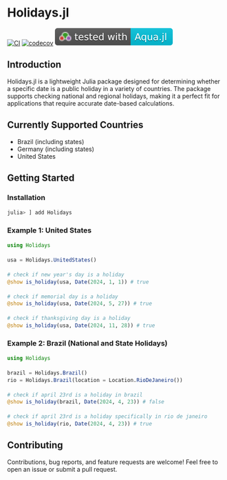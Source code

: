 # Holidays.jl

[![CI](https://github.com/raphasampaio/Holidays.jl/actions/workflows/CI.yml/badge.svg)](https://github.com/raphasampaio/Holidays.jl/actions/workflows/CI.yml)
[![codecov](https://codecov.io/gh/raphasampaio/Holidays.jl/graph/badge.svg?token=bM7aXQsSOZ)](https://codecov.io/gh/raphasampaio/Holidays.jl)
[![Aqua](https://raw.githubusercontent.com/JuliaTesting/Aqua.jl/master/badge.svg)](https://github.com/JuliaTesting/Aqua.jl)

## Introduction

Holidays.jl is a lightweight Julia package designed for determining whether a specific date is a public holiday in a variety of countries. The package supports checking national and regional holidays, making it a perfect fit for applications that require accurate date-based calculations.

## Currently Supported Countries

- Brazil (including states)
- Germany (including states)
- United States

## Getting Started

### Installation

```julia
julia> ] add Holidays
```

### Example 1: United States

```julia
using Holidays

usa = Holidays.UnitedStates()

# check if new year's day is a holiday
@show is_holiday(usa, Date(2024, 1, 1)) # true

# check if memorial day is a holiday
@show is_holiday(usa, Date(2024, 5, 27)) # true

# check if thanksgiving day is a holiday
@show is_holiday(usa, Date(2024, 11, 28)) # true
```

### Example 2: Brazil (National and State Holidays)

```julia
using Holidays

brazil = Holidays.Brazil()
rio = Holidays.Brazil(location = Location.RioDeJaneiro())

# check if april 23rd is a holiday in brazil
@show is_holiday(brazil, Date(2024, 4, 23)) # false

# check if april 23rd is a holiday specifically in rio de janeiro
@show is_holiday(rio, Date(2024, 4, 23)) # true
```

## Contributing

Contributions, bug reports, and feature requests are welcome! Feel free to open an issue or submit a pull request.